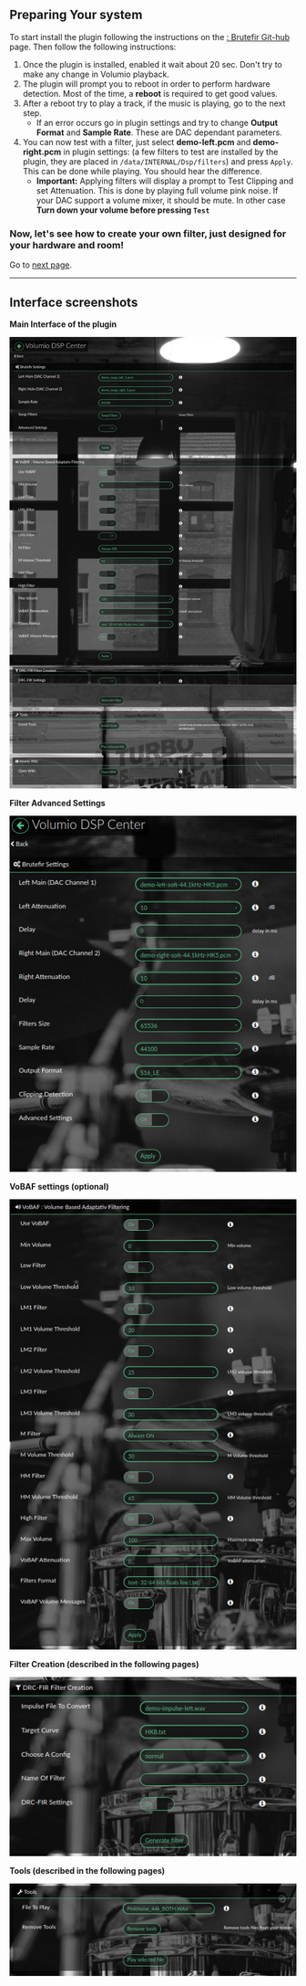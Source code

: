 ## Preparing Your system

To start install the plugin following the instructions on the [ : Brutefir Git-hub](https://github.com/balbuze/volumio-plugins/tree/master/plugins/audio_interface/brutefir3) page. Then follow the following instructions:

1. Once the plugin is installed, enabled it wait about 20 sec. Don't try to make any change in Volumio playback. 
2. The plugin will prompt you to reboot in order to perform hardware detection. Most of the time, a __reboot__ is required to get good values.
3. After a reboot try to play a track, if the music is playing, go to the next step.
    - If an error occurs go in plugin settings and try to change __Output Format__ and __Sample Rate__. These are DAC dependant parameters.
4. You can now test with a filter, just select __demo-left.pcm__ and __demo-right.pcm__ in plugin settings: (a few filters to test are installed by the plugin, they are placed in `/data/INTERNAL/Dsp/filters`) and press `Apply`. This can be done while playing. You should hear the difference. 
    - __Important:__ Applying filters will display a prompt to Test Clipping and set Attenuation. This is done by playing full volume pink noise. If your DAC support a volume mixer, it should be mute. In other case  __Turn down your volume before pressing `Test`__

### Now, let's see how to create your own filter, just designed for your hardware and room!
Go to [next page](02_Making_Measurment.md). 

---
## Interface screenshots

__Main Interface of the plugin__

<img src="./img/general_plugin_settings.png">


__Filter Advanced Settings__

<img src="./img/select_filter.png">


__VoBAF settings (optional)__

<img src="./img/VoBAF-settings.png">


__Filter Creation (described in the following pages)__

<img src="./img/filter-creation-menu.png">


__Tools (described in the following pages)__

<img src="./img/install_tools.png">